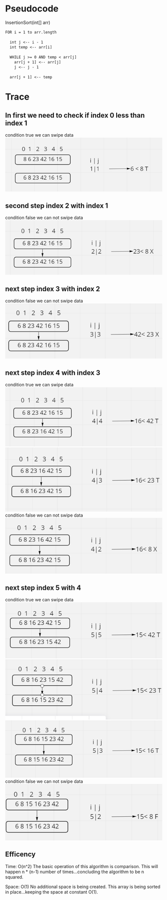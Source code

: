 # Pseudocode
  InsertionSort(int[] arr)

    FOR i = 1 to arr.length

      int j <-- i - 1
      int temp <-- arr[i]

      WHILE j >= 0 AND temp < arr[j]
        arr[j + 1] <-- arr[j]
        j <-- j - 1

      arr[j + 1] <-- temp


# Trace

## In first we need to check if index 0 less than index 1

condition true we can swipe data
![](./assest/11.png)



## second step index 2 with index 1
condition false we can not swipe data
![](./assest/22.png)

## next step index  3 with index 2
condition false we can not swipe data
![](./assest/33.png)

## next step index  4 with index 3
condition true we can swipe data
![](./assest/44.png)
![](./assest/55.png)
condition false we can not swipe data
![](./assest/66.png)

## next step index 5 with 4
condition true we can swipe data
![](./assest/77.png)
![](./assest/88.png)
![](./assest/99.png)
condition false we can not swipe data
![](./assest/101.png)


## Efficency
Time: O(n^2) The basic operation of this algorithm is comparison. This will happen n * (n-1) number of times…concluding the algorithm to be n squared.

Space: O(1) No additional space is being created. This array is being sorted in place…keeping the space at constant O(1).
